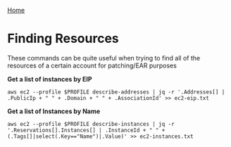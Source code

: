 <html><link rel="stylesheet" href="../assets/css/air.css"></html>

[Home](../index.html)

# Finding Resources

These commands can be quite useful when trying to find all of the resources of a certain account for patching/EAR purposes

**Get a list of instances by EIP**
```
aws ec2 --profile $PROFILE describe-addresses | jq -r '.Addresses[] | .PublicIp + " " + .Domain + " " + .AssociationId' >> ec2-eip.txt
```

**Get a list of Instances by Name**
~~~
aws ec2 --profile $PROFILE describe-instances | jq -r '.Reservations[].Instances[] | .InstanceId + " " + (.Tags[]|select(.Key=="Name")|.Value)' >> ec2-instances.txt
~~~